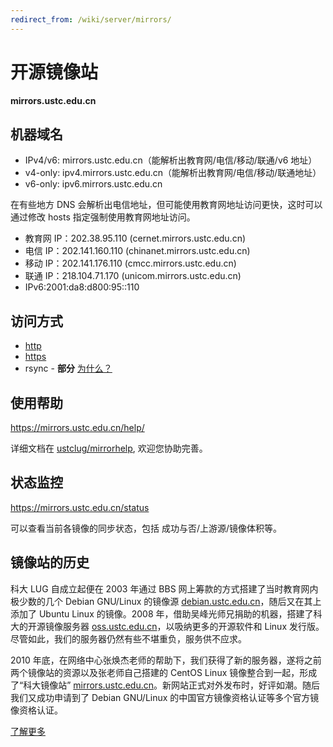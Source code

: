 ```yaml
---
redirect_from: /wiki/server/mirrors/
---
```


# 开源镜像站

**mirrors.ustc.edu.cn**

## 机器域名

- IPv4/v6: mirrors.ustc.edu.cn（能解析出教育网/电信/移动/联通/v6 地址）
- v4-only: ipv4.mirrors.ustc.edu.cn（能解析出教育网/电信/移动/联通地址）
- v6-only: ipv6.mirrors.ustc.edu.cn

在有些地方 DNS 会解析出电信地址，但可能使用教育网地址访问更快，这时可以通过修改 hosts 指定强制使用教育网地址访问。

- 教育网 IP：202.38.95.110 (cernet.mirrors.ustc.edu.cn)
- 电信 IP：202.141.160.110 (chinanet.mirrors.ustc.edu.cn)
- 移动 IP：202.141.176.110 (cmcc.mirrors.ustc.edu.cn)
- 联通 IP：218.104.71.170 (unicom.mirrors.ustc.edu.cn)
- IPv6:2001:da8:d800:95::110

## 访问方式

- [http](http://mirrors.ustc.edu.cn/)
- [https](https://mirrors.ustc.edu.cn/)
- rsync - **部分** [为什么？](https://servers.ustclug.org/2014/08/mirrors-newest-changes/)

## 使用帮助

<https://mirrors.ustc.edu.cn/help/>

详细文档在 [ustclug/mirrorhelp](https://github.com/ustclug/mirrorhelp), 欢迎您协助完善。

## 状态监控

<https://mirrors.ustc.edu.cn/status>

可以查看当前各镜像的同步状态，包括 成功与否/上游源/镜像体积等。

## 镜像站的历史

科大 LUG 自成立起便在 2003 年通过 BBS 网上筹款的方式搭建了当时教育网内极少数的几个 Debian GNU/Linux 的镜像源 [debian.ustc.edu.cn](https://mirrors.ustc.edu.cn)，随后又在其上添加了 Ubuntu Linux 的镜像。2008 年，借助吴峰光师兄捐助的机器，搭建了科大的开源镜像服务器 [oss.ustc.edu.cn](https://mirrors.ustc.edu.cn)，以吸纳更多的开源软件和 Linux 发行版。尽管如此，我们的服务器仍然有些不堪重负，服务供不应求。

2010 年底，在网络中心张焕杰老师的帮助下，我们获得了新的服务器，遂将之前两个镜像站的资源以及张老师自己搭建的 CentOS Linux 镜像整合到一起，形成了“科大镜像站” [mirrors.ustc.edu.cn](https://mirrors.ustc.edu.cn)。新网站正式对外发布时，好评如潮。随后我们又成功申请到了 Debian GNU/Linux 的中国官方镜像资格认证等多个官方镜像资格认证。

[了解更多](https://docs.ustclug.org/services/mirrors/)
